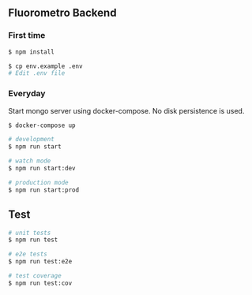 ## Fluorometro Backend

### First time


```bash
$ npm install
```

```bash
$ cp env.example .env 
# Edit .env file
```

### Everyday

Start mongo server using docker-compose. No disk persistence is used. 

```bash
$ docker-compose up
```

```bash
# development
$ npm run start

# watch mode
$ npm run start:dev

# production mode
$ npm run start:prod
```

## Test

```bash
# unit tests
$ npm run test

# e2e tests
$ npm run test:e2e

# test coverage
$ npm run test:cov
```
